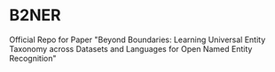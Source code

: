 # B2NER
Official Repo for Paper "Beyond Boundaries: Learning Universal Entity Taxonomy across Datasets and Languages for Open Named Entity Recognition"
